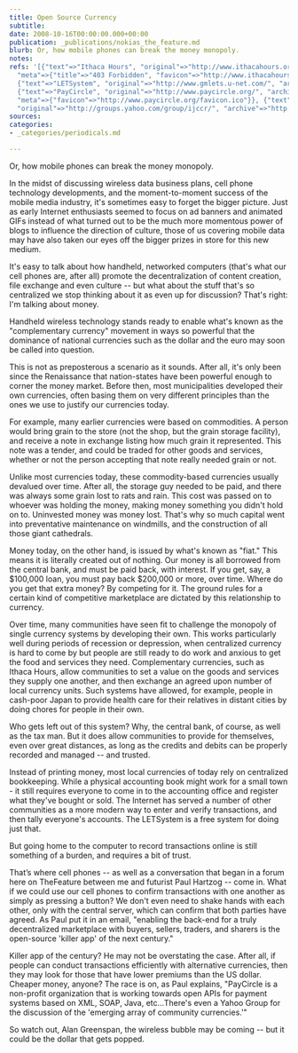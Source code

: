 ```yaml
---
title: Open Source Currency
subtitle: 
date: 2008-10-16T00:00:00.000+00:00
publication: _publications/nokias_the_feature.md
blurb: Or, how mobile phones can break the money monopoly.
notes: 
refs: '[{"text"=>"Ithaca Hours", "original"=>"http://www.ithacahours.org/", "archive"=>"http://web.archive.org/web/20200116135655/http://www.ithacahours.org:80/",
  "meta"=>{"title"=>"403 Forbidden", "favicon"=>"http://www.ithacahours.org/favicon.ico"}},
  {"text"=>"LETSystem", "original"=>"http://www.gmlets.u-net.com/", "archive"=>"http://web.archive.org/web/20150217040159/http://www.gmlets.u-net.com/"},
  {"text"=>"PayCircle", "original"=>"http://www.paycircle.org/", "archive"=>"http://web.archive.org/web/20190606120431/http://www.paycircle.org/",
  "meta"=>{"favicon"=>"http://www.paycircle.org/favicon.ico"}}, {"text"=>"Yahoo Group",
  "original"=>"http://groups.yahoo.com/group/ijccr/", "archive"=>"http://web.archive.org/web/20050207153144/http://groups.yahoo.com:80/group/ijccr/"}]'
sources: 
categories:
- _categories/periodicals.md

---
```

Or, how mobile phones can break the money monopoly.

  
In the midst of discussing wireless data business plans, cell phone technology developments, and the moment-to-moment success of the mobile media industry, it's sometimes easy to forget the bigger picture. Just as early Internet enthusiasts seemed to focus on ad banners and animated GIFs instead of what turned out to be the much more momentous power of blogs to influence the direction of culture, those of us covering mobile data may have also taken our eyes off the bigger prizes in store for this new medium.

It's easy to talk about how handheld, networked computers (that's what our cell phones are, after all) promote the decentralization of content creation, file exchange and even culture -- but what about the stuff that's so centralized we stop thinking about it as even up for discussion? That's right: I'm talking about money.

Handheld wireless technology stands ready to enable what's known as the "complementary currency" movement in ways so powerful that the dominance of national currencies such as the dollar and the euro may soon be called into question.

This is not as preposterous a scenario as it sounds. After all, it's only been since the Renaissance that nation-states have been powerful enough to corner the money market. Before then, most municipalities developed their own currencies, often basing them on very different principles than the ones we use to justify our currencies today.

For example, many earlier currencies were based on commodities. A person would bring grain to the store (not the shop, but the grain storage facility), and receive a note in exchange listing how much grain it represented. This note was a tender, and could be traded for other goods and services, whether or not the person accepting that note really needed grain or not.

Unlike most currencies today, these commodity-based currencies usually devalued over time. After all, the storage guy needed to be paid, and there was always some grain lost to rats and rain. This cost was passed on to whoever was holding the money, making money something you didn't hold on to. Uninvested money was money lost. That's why so much capital went into preventative maintenance on windmills, and the construction of all those giant cathedrals.

Money today, on the other hand, is issued by what's known as "fiat." This means it is literally created out of nothing. Our money is all borrowed from the central bank, and must be paid back, with interest. If you get, say, a $100,000 loan, you must pay back $200,000 or more, over time. Where do you get that extra money? By competing for it. The ground rules for a certain kind of competitive marketplace are dictated by this relationship to currency.

Over time, many communities have seen fit to challenge the monopoly of single currency systems by developing their own. This works particularly well during periods of recession or depression, when centralized currency is hard to come by but people are still ready to do work and anxious to get the food and services they need. Complementary currencies, such as Ithaca Hours, allow communities to set a value on the goods and services they supply one another, and then exchange an agreed upon number of local currency units. Such systems have allowed, for example, people in cash-poor Japan to provide health care for their relatives in distant cities by doing chores for people in their own.

Who gets left out of this system? Why, the central bank, of course, as well as the tax man. But it does allow communities to provide for themselves, even over great distances, as long as the credits and debits can be properly recorded and managed -- and trusted.

Instead of printing money, most local currencies of today rely on centralized bookkeeping. While a physical accounting book might work for a small town - it still requires everyone to come in to the accounting office and register what they've bought or sold. The Internet has served a number of other communities as a more modern way to enter and verify transactions, and then tally everyone's accounts. The LETSystem is a free system for doing just that.

But going home to the computer to record transactions online is still something of a burden, and requires a bit of trust.

That’s where cell phones -- as well as a conversation that began in a forum here on TheFeature between me and futurist Paul Hartzog -- come in. What if we could use our cell phones to confirm transactions with one another as simply as pressing a button? We don't even need to shake hands with each other, only with the central server, which can confirm that both parties have agreed. As Paul put it in an email, "enabling the back-end for a truly decentralized marketplace with buyers, sellers, traders, and sharers is the open-source 'killer app' of the next century."

Killer app of the century? He may not be overstating the case. After all, if people can conduct transactions efficiently with alternative currencies, then they may look for those that have lower premiums than the US dollar. Cheaper money, anyone? The race is on, as Paul explains, "PayCircle is a non-profit organization that is working towards open APIs for payment systems based on XML, SOAP, Java, etc...There's even a Yahoo Group for the discussion of the 'emerging array of community currencies.'"

So watch out, Alan Greenspan, the wireless bubble may be coming -- but it could be the dollar that gets popped.